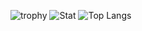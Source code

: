 ![trophy](https://github-profile-trophy.vercel.app/?username=sierra007117&theme=darkhub)
![Stat](https://github-readme-stats.vercel.app/api?username=sierra007117&count_private=true&show_icons=true&theme=dark&include_all_commits=yes&custom_title=Sierra117)
![Top Langs](https://github-readme-stats.vercel.app/api/top-langs/?username=sierra007117&langs_count=10&hide=html,CSS&theme=dark&layout=compact&custom_title=SCM&exclude_repo=Scandia)
